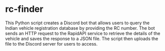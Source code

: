 # rc-finder
This Python script creates a Discord bot that allows users to query the Indian vehicle registration database by providing the RC number. The bot sends an HTTP request to the RapidAPI service to retrieve the details of the vehicle and saves the response to a JSON file. The script then uploads the file to the Discord server for users to access.

